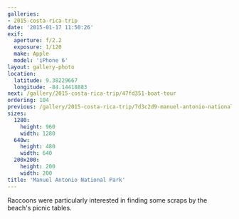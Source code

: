 ```yaml
---
galleries:
- 2015-costa-rica-trip
date: '2015-01-17 11:50:26'
exif:
  aperture: f/2.2
  exposure: 1/120
  make: Apple
  model: 'iPhone 6'
layout: gallery-photo
location:
  latitude: 9.38229667
  longitude: -84.14418883
next: /gallery/2015-costa-rica-trip/47fd351-boat-tour
ordering: 104
previous: /gallery/2015-costa-rica-trip/7d3c2d9-manuel-antonio-national-park
sizes:
  1280:
    height: 960
    width: 1280
  640w:
    height: 480
    width: 640
  200x200:
    height: 200
    width: 200
title: 'Manuel Antonio National Park'
---
```


Raccoons were particularly interested in finding some scraps by the beach's picnic tables.
